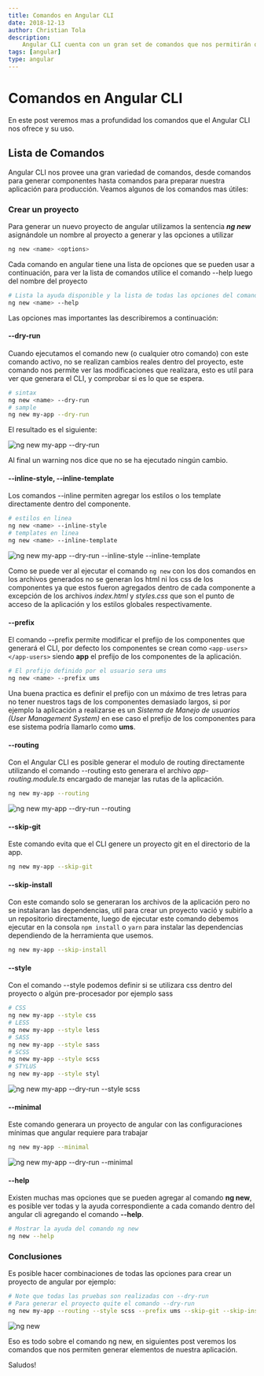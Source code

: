 ```yaml
---
title: Comandos en Angular CLI
date: 2018-12-13
author: Christian Tola
description:
    Angular CLI cuenta con un gran set de comandos que nos permitirán optimizar nuestro trabajo Angular.
tags: [angular]
type: angular
---
```


# Comandos en Angular CLI

<Info />

En este post veremos mas a profundidad los comandos que el Angular CLI nos ofrece y su uso.

## Lista de Comandos

Angular CLI nos provee una gran variedad de comandos, desde comandos para generar componentes hasta comandos para preparar nuestra aplicación para producción.
Veamos algunos de los comandos mas útiles:

### Crear un proyecto

Para generar un nuevo proyecto de angular utilizamos la sentencia ***ng new*** asignándole un nombre al proyecto a generar y las opciones a utilizar

```bash
ng new <name> <options>
```

Cada comando en angular tiene una lista de opciones que se pueden usar a continuación, para ver la lista de comandos utilice el comando --help luego del nombre del proyecto
```bash
# Lista la ayuda disponible y la lista de todas las opciones del comando utilizado
ng new <name> --help
```

Las opciones mas importantes las describiremos a continuación:

#### --dry-run

Cuando ejecutamos el comando new (o cualquier otro comando) con este comando activo, no se realizan cambios reales dentro del proyecto, este comando nos permite ver las modificaciones que realizara, esto es util para ver que generara el CLI, y comprobar si es lo que se espera.

```bash
# sintax
ng new <name> --dry-run
# sample
ng new my-app --dry-run
```
El resultado es el siguiente:

![ng new my-app --dry-run](./images/angular-cli-commands/dry-run.jpg)

Al final un warning nos dice que no se ha ejecutado ningún cambio.

#### --inline-style, --inline-template

Los comandos --inline permiten agregar los estilos o los template directamente dentro del componente.

```bash
# estilos en linea
ng new <name> --inline-style
# templates en linea
ng new <name> --inline-template
```

![ng new my-app --dry-run --inline-style --inline-template](./images/angular-cli-commands/inline.jpg)

Como se puede ver al ejecutar el comando ```ng new``` con los dos comandos en los archivos generados no se generan los html ni los css de los componentes ya que estos fueron agregados dentro de cada componente a excepción de los archivos *index.html* y *styles.css* que son el punto de acceso de la aplicación y los estilos globales respectivamente.

#### --prefix

El comando --prefix permite modificar el prefijo de los componentes que generará el CLI, por defecto los componentes se crean como ```<app-users></app-users>``` siendo **app** el prefijo de los componentes de la aplicación.

```bash
# El prefijo definido por el usuario sera ums
ng new <name> --prefix ums
```

Una buena practica es definir el prefijo con un máximo de tres letras para no tener nuestros tags de los componentes demasiado largos, si por ejemplo la aplicación a realizarse es un *Sistema de Manejo de usuarios (User Management System)* en ese caso el prefijo de los componentes para ese sistema podría llamarlo como **ums**.

#### --routing

Con el Angular CLI es posible generar el modulo de routing directamente utilizando el comando --routing esto generara el archivo *app-routing.module.ts* encargado de manejar las rutas de la aplicación.

```bash
ng new my-app --routing
```

![ng new my-app --dry-run --routing](./images/angular-cli-commands/routing.png)
#### --skip-git

Este comando evita que el CLI genere un proyecto git en el directorio de la app. 

```bash
ng new my-app --skip-git
```

#### --skip-install

Con este comando solo se generaran los archivos de la aplicación pero no se instalaran las dependencias, util para crear un proyecto vació y subirlo a un repositorio directamente, luego de ejecutar este comando debemos ejecutar en la consola ```npm install``` o ```yarn``` para instalar las dependencias dependiendo de la herramienta que usemos.

```bash
ng new my-app --skip-install
```

#### --style

Con el comando --style podemos definir si se utilizara css dentro del proyecto o algún pre-procesador por ejemplo sass

```bash
# CSS
ng new my-app --style css
# LESS
ng new my-app --style less
# SASS
ng new my-app --style sass
# SCSS
ng new my-app --style scss
# STYLUS
ng new my-app --style styl
```

![ng new my-app --dry-run --style scss](./images/angular-cli-commands/style.jpg)

#### --minimal

Este comando generara un proyecto de angular con las configuraciones mínimas que angular requiere para trabajar

```bash
ng new my-app --minimal
```

![ng new my-app --dry-run --minimal](./images/angular-cli-commands/minimal.jpg)

#### --help

Existen muchas mas opciones que se pueden agregar al comando **ng new**, es posible ver todas y la ayuda correspondiente a cada comando dentro del angular cli agregando el comando **--help**.

```bash
# Mostrar la ayuda del comando ng new
ng new --help
```

### Conclusiones

Es posible hacer combinaciones de todas las opciones para crear un proyecto de angular por ejemplo:

```bash
# Note que todas las pruebas son realizadas con --dry-run
# Para generar el proyecto quite el comando --dry-run
ng new my-app --routing --style scss --prefix ums --skip-git --skip-install --dry-run
```

![ng new](./images/angular-cli-commands/generic.jpg)

Eso es todo sobre el comando ng new, en siguientes post veremos los comandos que nos permiten generar elementos de nuestra aplicación.

Saludos!

<SocialButtons />

<Disqus />